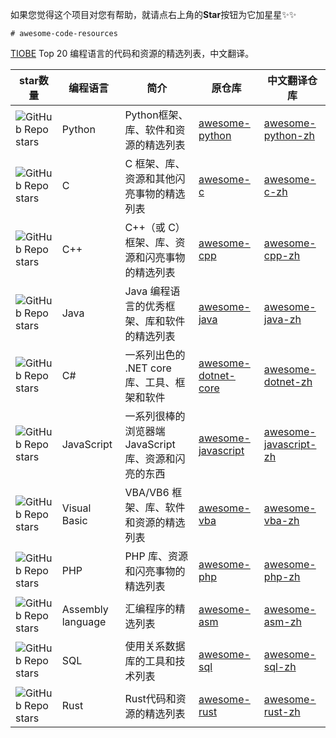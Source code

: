 如果您觉得这个项目对您有帮助，就请点右上角的**Star**按钮为它加星星✨✨

    # awesome-code-resources
[TIOBE](https://www.tiobe.com/tiobe-index/) Top 20 编程语言的代码和资源的精选列表，中文翻译。

| star数量 | 编程语言 | 简介 | 原仓库 | 中文翻译仓库 |
| --- | --- | --- | --- | --- |
| ![GitHub Repo stars](https://img.shields.io/github/stars/vinta/awesome-python) | Python | Python框架、库、软件和资源的精选列表 | [awesome-python](https://github.com/vinta/awesome-python) | [awesome-python-zh](https://github.com/awesome-code-resources/awesome-python-zh) |
| ![GitHub Repo stars](https://img.shields.io/github/stars/oz123/awesome-c) | C | C 框架、库、资源和其他闪亮事物的精选列表 | [awesome-c](https://github.com/oz123/awesome-c) | [awesome-c-zh](https://github.com/awesome-code-resources/awesome-c-zh) |
| ![GitHub Repo stars](https://img.shields.io/github/stars/fffaraz/awesome-cpp) | C++ | C++（或 C）框架、库、资源和闪亮事物的精选列表 | [awesome-cpp](https://github.com/fffaraz/awesome-cpp) | [awesome-cpp-zh](https://github.com/awesome-code-resources/awesome-cpp-zh) |
| ![GitHub Repo stars](https://img.shields.io/github/stars/akullpp/awesome-java) | Java | Java 编程语言的优秀框架、库和软件的精选列表 | [awesome-java](https://github.com/akullpp/awesome-java) | [awesome-java-zh](https://github.com/awesome-code-resources/awesome-java-zh) |
| ![GitHub Repo stars](https://img.shields.io/github/stars/thangchung/awesome-dotnet-core) | C# | 一系列出色的 .NET core库、工具、框架和软件 | [awesome-dotnet-core](https://github.com/thangchung/awesome-dotnet-core) | [awesome-dotnet-zh](https://github.com/awesome-code-resources/awesome-dotnet-zh) |
| ![GitHub Repo stars](https://img.shields.io/github/stars/sorrycc/awesome-javascript) | JavaScript | 一系列很棒的浏览器端 JavaScript 库、资源和闪亮的东西 | [awesome-javascript](https://github.com/sorrycc/awesome-javascript) | [awesome-javascript-zh](https://github.com/awesome-code-resources/awesome-javascript-zh) |
| ![GitHub Repo stars](https://img.shields.io/github/stars/sancarn/awesome-vba) | Visual Basic | VBA/VB6 框架、库、软件和资源的精选列表 | [awesome-vba](https://github.com/sancarn/awesome-vba) | [awesome-vba-zh](https://github.com/awesome-code-resources/awesome-vba-zh) |
| ![GitHub Repo stars](https://img.shields.io/github/stars/ziadoz/awesome-php) | PHP | PHP 库、资源和闪亮事物的精选列表 | [awesome-php](https://github.com/ziadoz/awesome-php) | [awesome-php-zh](https://github.com/awesome-code-resources/awesome-php-zh) |
| ![GitHub Repo stars](https://img.shields.io/github/stars/Maijin/awesome-asm) | Assembly language | 汇编程序的精选列表 | [awesome-asm](https://github.com/Maijin/awesome-asm) | [awesome-asm-zh](https://github.com/awesome-code-resources/awesome-asm-zh) |
| ![GitHub Repo stars](https://img.shields.io/github/stars/danhuss/awesome-sql) | SQL | 使用关系数据库的工具和技术列表 | [awesome-sql](https://github.com/danhuss/awesome-sql) | [awesome-sql-zh](https://github.com/awesome-code-resources/awesome-sql-zh) |
| ![GitHub Repo stars](https://img.shields.io/github/stars/rust-unofficial/awesome-rust) | Rust | Rust代码和资源的精选列表 | [awesome-rust](https://github.com/rust-unofficial/awesome-rust) | [awesome-rust-zh](https://github.com/awesome-code-resources/awesome-rust-zh) |
